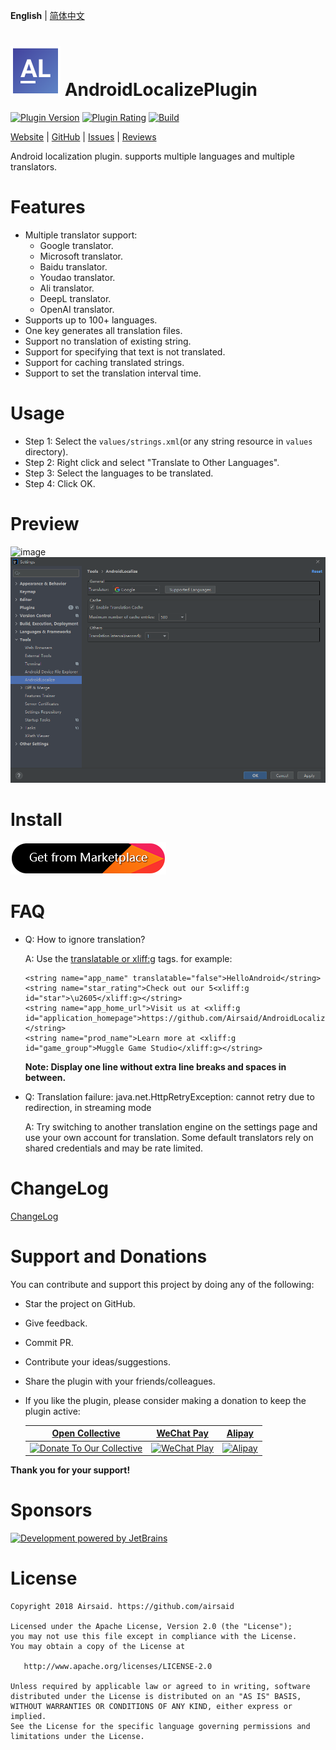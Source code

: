 **English** | [简体中文](README_CN.md)

# ![image](https://raw.githubusercontent.com/Airsaid/AndroidLocalizePlugin/85cf5020832523ea333ad09286af55880460457a/src/main/resources/META-INF/pluginIcon.svg) AndroidLocalizePlugin
[![Plugin Version](https://img.shields.io/jetbrains/plugin/v/11174)](https://plugins.jetbrains.com/plugin/11174-androidlocalize)
[![Plugin Rating](https://img.shields.io/jetbrains/plugin/r/rating/11174)](https://plugins.jetbrains.com/plugin/11174-androidlocalize)
[![Build](https://github.com/Airsaid/AndroidLocalizePlugin/workflows/Build/badge.svg)](https://github.com/Airsaid/AndroidLocalizePlugin/actions/workflows/build.yml)

<!-- Plugin description -->
[Website](https://plugins.jetbrains.com/plugin/11174-androidlocalize) | [GitHub](https://github.com/Airsaid/AndroidLocalizePlugin) | [Issues](https://github.com/Airsaid/AndroidLocalizePlugin/issues) | [Reviews](https://plugins.jetbrains.com/plugin/11174-androidlocalize/reviews)

Android localization plugin. supports multiple languages and multiple translators.

# Features
- Multiple translator support:
  - Google translator.
  - Microsoft translator.
  - Baidu translator.
  - Youdao translator.
  - Ali translator.
  - DeepL translator.
  - OpenAI translator.
- Supports up to 100+ languages.
- One key generates all translation files.
- Support no translation of existing string.
- Support for specifying that text is not translated.
- Support for caching translated strings. 
- Support to set the translation interval time.

# Usage
- Step 1: Select the `values/strings.xml`(or any string resource in `values` directory).
- Step 2: Right click and select "Translate to Other Languages".
- Step 3: Select the languages to be translated.
- Step 4: Click OK.

<!-- Plugin description end -->

# Preview
![image](preview/preview.gif)
![image](preview/settings.png)

# Install
[![Install Plugin](preview/install.png)](https://plugins.jetbrains.com/plugin/11174-androidlocalize)

# FAQ
- Q: How to ignore translation?

    A: Use the [translatable or xliff:g](https://developer.android.com/guide/topics/resources/localization#managing-strings) tags. for example:
    ```
    <string name="app_name" translatable="false">HelloAndroid</string>
    <string name="star_rating">Check out our 5<xliff:g id="star">\u2605</xliff:g></string>
    <string name="app_home_url">Visit us at <xliff:g id="application_homepage">https://github.com/Airsaid/AndroidLocalizePlugin</xliff:g></string>
    <string name="prod_name">Learn more at <xliff:g id="game_group">Muggle Game Studio</xliff:g></string>
    ```
    **Note: Display one line without extra line breaks and spaces in between.**
- Q: Translation failure: java.net.HttpRetryException: cannot retry due to redirection, in streaming mode
  
  A: Try switching to another translation engine on the settings page and use your own account for translation. Some default translators rely on shared credentials and may be rate limited.

# ChangeLog
[ChangeLog](CHANGELOG.md)

# Support and Donations

You can contribute and support this project by doing any of the following:

- Star the project on GitHub.
- Give feedback.
- Commit PR.
- Contribute your ideas/suggestions.
- Share the plugin with your friends/colleagues.
- If you like the plugin, please consider making a donation to keep the plugin active:

  <table>
    <thead align="center">
      <tr>
        <th><a href="https://opencollective.com/androidlocalizeplugin" target="_blank">Open Collective</a></th>
        <th><a href="https://pay.weixin.qq.com/index.php/public/wechatpay_en" target="_blank">WeChat Pay</a></th>
        <th><a href="https://global.alipay.com" target="_blank">Alipay</a></th>
      </tr>
    </thead>
    <tr align="center">
      <td>
        <a href="https://opencollective.com/androidlocalizeplugin/donate" target="_blank">
          <img src="https://raw.githubusercontent.com/Airsaid/Resources/master/Images/opencollective-logo.png" width=298 alt="Donate To Our Collective">
        </a>
      </td>
      <td>
        <a href="https://pay.weixin.qq.com/index.php/public/wechatpay_en" target="_blank">
          <img src="https://raw.githubusercontent.com/Airsaid/Resources/master/Images/AndroidLocalizePlugin_WeChatPay.jpg" alt="WeChat Play">
        </a>
      </td>
      <td>
        <a href="https://global.alipay.com" target="_blank">
          <img src="https://raw.githubusercontent.com/Airsaid/Resources/master/Images/AndroidLocalizePlugin_Alipay.jpg" alt="Alipay">
        </a>
      </td>
    </tr>
  </table>

**Thank you for your support!**

# Sponsors
[![Development powered by JetBrains](https://pic.stackoverflow.wiki/uploadImages/111/201/226/60/2021/06/20/18/45/3aba65f5-1231-4c9a-817f-83cd5a29fd0c.svg)](https://jb.gg/OpenSourc)

# License
```
Copyright 2018 Airsaid. https://github.com/airsaid

Licensed under the Apache License, Version 2.0 (the "License");
you may not use this file except in compliance with the License.
You may obtain a copy of the License at

   http://www.apache.org/licenses/LICENSE-2.0

Unless required by applicable law or agreed to in writing, software
distributed under the License is distributed on an "AS IS" BASIS,
WITHOUT WARRANTIES OR CONDITIONS OF ANY KIND, either express or implied.
See the License for the specific language governing permissions and
limitations under the License.
```

